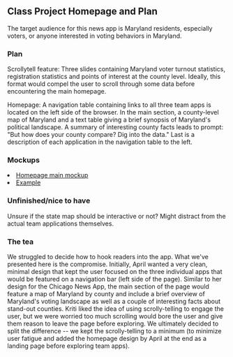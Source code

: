 ## Class Project Homepage and Plan 
The target audience for this news app is Maryland residents, especially voters, or anyone interested in voting behaviors in Maryland.
<br>

### Plan
Scrollytell feature:  Three slides containing Maryland voter turnout statistics, registration statistics and points of interest at the county level. Ideally, this format would compel the user to scroll through some data before encountering the main homepage.
<p>Homepage: A navigation table containing links to all three team apps is located on the left side of the browser. In the main section, a county-level map of Maryland and a text table giving a brief synopsis of Maryland's political landscape.  A summary of interesting county facts leads to prompt: "But how does your county compare? Dig into the data." Last is a description of each application in the navigation table to the left.</p>

### Mockups
<li><a href="https://github.com/NewsAppsUMD/maryland_voter_data/blob/main/homepage/news_app.png">Homepage main mockup</a></li>
<li><a href="https://readymag.website/u4036598574/5528864/2/">Example</a></li>

### Unfinished/nice to have
Unsure if the state map should be interactive or not? Might distract from the actual team applications themselves.

### The tea
We struggled to decide how to hook readers into the app. What we've presented here is the compromise. Initially, April wanted a very clean, minimal design that kept the user focused on the three individual apps that would be featured on a navigation bar (left side of the page). Similar to her design for the Chicago News App, the main section of the page would feature a map of Maryland by county and include a brief overview of Maryland's voting landscape as well as a couple of interesting facts about stand-out counties. Kriti liked the idea of using scrolly-telling to engage the user, but we were worried too much scrolling would bore the user and give them reason to leave the page before exploring. We ultimately decided to split the difference -- we kept the scrolly-telling to a minimum (to minimize user fatigue and added the homepage design by April at the end as a landing page before exploring team apps).
